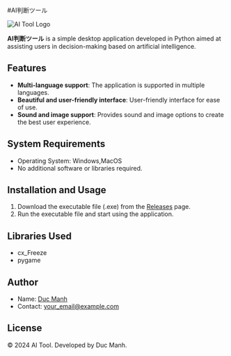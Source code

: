 #AI判断ツール

![AI Tool Logo](AI判断ツール.ico)

**AI判断ツール** is a simple desktop application developed in Python aimed at assisting users in decision-making based on artificial intelligence.

## Features

- **Multi-language support**: The application is supported in multiple languages.
- **Beautiful and user-friendly interface**: User-friendly interface for ease of use.
- **Sound and image support**: Provides sound and image options to create the best user experience.

## System Requirements

- Operating System: Windows,MacOS
- No additional software or libraries required.

## Installation and Usage

1. Download the executable file (.exe) from the [Releases](https://github.com/ducmanh96/AI_Tool/releases) page.
2. Run the executable file and start using the application.

## Libraries Used

- cx_Freeze
- pygame

## Author

- Name: [Duc Manh](https://github.com/ducmanh96)
- Contact: your_email@example.com

## License

© 2024 AI Tool. Developed by Duc Manh.
